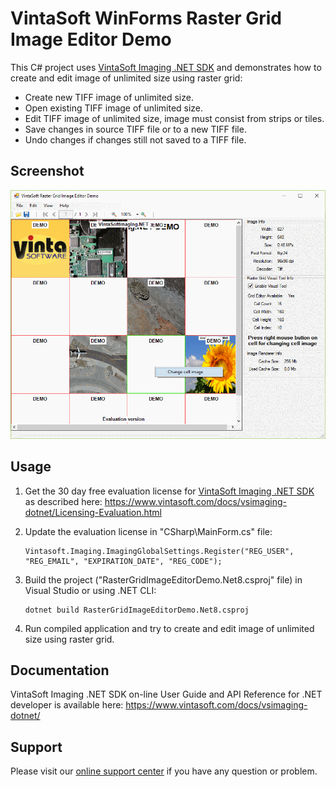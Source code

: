 # VintaSoft WinForms Raster Grid Image Editor Demo

This C# project uses <a href="https://www.vintasoft.com/vsimaging-dotnet-index.html">VintaSoft Imaging .NET SDK</a> and demonstrates how to create and edit image of unlimited size using raster grid:
* Create new TIFF image of unlimited size.
* Open existing TIFF image of unlimited size.
* Edit TIFF image of unlimited size, image must consist from strips or tiles.
* Save changes in source TIFF file or to a new TIFF file.
* Undo changes if changes still not saved to a TIFF file.


## Screenshot
<img src="vintasoft-raster-grid-image-editor-demo.png" title="VintaSoft Raster Grid Image Editor Demo">


## Usage
1. Get the 30 day free evaluation license for <a href="https://www.vintasoft.com/vsimaging-dotnet-index.html" target="_blank">VintaSoft Imaging .NET SDK</a> as described here: <a href="https://www.vintasoft.com/docs/vsimaging-dotnet/Licensing-Evaluation.html" target="_blank">https://www.vintasoft.com/docs/vsimaging-dotnet/Licensing-Evaluation.html</a>

2. Update the evaluation license in "CSharp\MainForm.cs" file:
   ```
   Vintasoft.Imaging.ImagingGlobalSettings.Register("REG_USER", "REG_EMAIL", "EXPIRATION_DATE", "REG_CODE");
   ```

3. Build the project ("RasterGridImageEditorDemo.Net8.csproj" file) in Visual Studio or using .NET CLI:
   ```
   dotnet build RasterGridImageEditorDemo.Net8.csproj
   ```

4. Run compiled application and try to create and edit image of unlimited size using raster grid.


## Documentation
VintaSoft Imaging .NET SDK on-line User Guide and API Reference for .NET developer is available here: https://www.vintasoft.com/docs/vsimaging-dotnet/


## Support
Please visit our <a href="https://myaccount.vintasoft.com/">online support center</a> if you have any question or problem.

